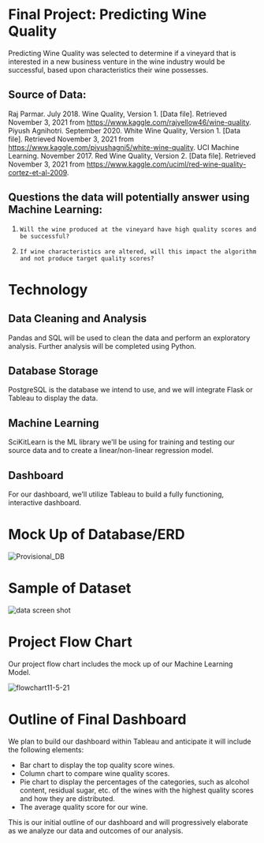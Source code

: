 # Final Project: Predicting Wine Quality
Predicting Wine Quality was selected to determine if a vineyard that is interested in a new business venture in the wine industry would be successful, based upon characteristics their wine possesses.
## Source of Data:
Raj Parmar. July 2018. Wine Quality, Version 1. [Data file]. Retrieved November 3, 2021 from https://www.kaggle.com/rajyellow46/wine-quality.
Piyush Agnihotri. September 2020. White Wine Quality, Version 1. [Data file]. Retrieved November 3, 2021 from https://www.kaggle.com/piyushagni5/white-wine-quality.
UCI Machine Learning. November 2017. Red Wine Quality, Version 2. [Data file]. Retrieved
November 3, 2021 from https://www.kaggle.com/uciml/red-wine-quality-cortez-et-al-2009.
 ## Questions the data will potentially answer using Machine Learning:
1.     Will the wine produced at the vineyard have high quality scores and be successful?
2.     If wine characteristics are altered, will this impact the algorithm and not produce target quality scores?







# Technology
## Data Cleaning and Analysis
Pandas and SQL will be used to clean the data and perform an exploratory analysis. Further analysis will be completed using Python.
## Database Storage
PostgreSQL is the database we intend to use, and we will integrate Flask or Tableau to display the data.
## Machine Learning
SciKitLearn is the ML library we'll be using for training and testing our source data and to create a linear/non-linear regression model. 
## Dashboard
For our dashboard, we’ll utilize Tableau to build a fully functioning, interactive dashboard. 






















# Mock Up of Database/ERD

![Provisional_DB](https://user-images.githubusercontent.com/85654649/140584483-6d9e690a-5ec0-42c1-a615-2959a8b9c30f.png)


# Sample of Dataset 

![data screen shot](https://user-images.githubusercontent.com/85654649/140584492-8c6f10c7-9bbb-41fa-b70a-c11a70647e65.png)


# Project Flow Chart
Our project flow chart includes the mock up of our Machine Learning Model.

![flowchart11-5-21](https://user-images.githubusercontent.com/85654649/140584371-bb98268b-24d8-4aed-962c-efea8a1152ae.png)

# Outline of Final Dashboard
We plan to build our dashboard within Tableau and anticipate it will include the following elements:

- Bar chart to display the top quality score wines.
- Column chart to compare wine quality scores.
- Pie chart to display the percentages of the categories, such as alcohol content, residual sugar, etc. of the wines with the highest quality scores and how they are distributed.
- The average quality score for our wine.

This is our initial outline of our dashboard and will progressively elaborate as we analyze our data and outcomes of our analysis. 
